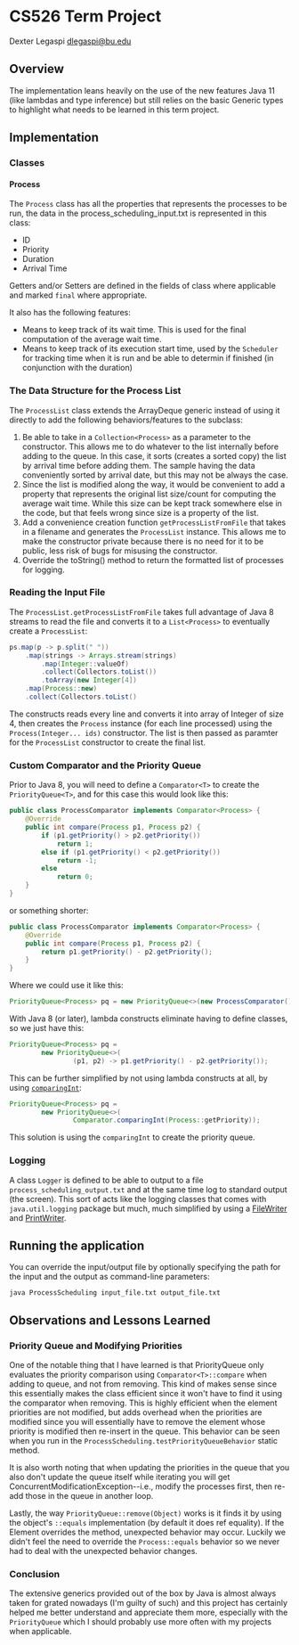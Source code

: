 # CS526 Term Project

Dexter Legaspi
dlegaspi@bu.edu

## Overview

The implementation leans heavily on the use of the new features Java 11 (like lambdas and type inference) but still relies on the basic Generic types to highlight what needs to be learned in this term project.

## Implementation

### Classes

#### Process
The `Process` class has all the properties that represents the processes to be run, the data in the process_scheduling_input.txt is represented in this class:

- ID
- Priority
- Duration
- Arrival Time

Getters and/or Setters are defined in the fields of class where applicable and marked `final` where appropriate.

It also has the following features:

- Means to keep track of its wait time.  This is used for the final computation of the average wait time.
- Means to keep track of its execution start time, used by the `Scheduler` for tracking time when it is run and be able to determin if finished (in conjunction with the duration)

### The Data Structure for the Process List

The `ProcessList` class extends the ArrayDeque<T> generic instead of using it directly to add the following behaviors/features to the subclass:

1. Be able to take in a `Collection<Process>` as a parameter to the constructor.  This allows me to do whatever to the list internally before adding to the queue.  In this case, it sorts (creates a sorted copy) the list by arrival time before adding them.  The sample having the data conveniently sorted by arrival date, but this may not be always the case.
2. Since the list is modified along the way, it would be convenient to add a property that represents the original list size/count for computing the average wait time.  While this size can be kept track somewhere else in the code, but that feels wrong since size is a property of the list.
3. Add a convenience creation function `getProcessListFromFile` that takes in a filename and generates the `ProcessList` instance.  This allows me to make the constructor private because there is no need for it to be public, less risk of bugs for misusing the constructor.
4. Override the toString() method to return the formatted list of processes for logging.

### Reading the Input File

The `ProcessList.getProcessListFromFile` takes full advantage of Java 8 streams to read the file and converts it to a `List<Process>` to eventually create a `ProcessList`:

```java
ps.map(p -> p.split(" "))
    .map(strings -> Arrays.stream(strings)
        .map(Integer::valueOf)
        .collect(Collectors.toList())
        .toArray(new Integer[4])
    .map(Process::new)
    .collect(Collectors.toList()
```

The constructs reads every line and converts it into array of Integer of size 4, then creates the `Process` instance (for each line processed) using the `Process(Integer... ids)` constructor.  The list is then passed as paramter for the `ProcessList` constructor to create the final list.

### Custom Comparator and the Priority Queue

Prior to Java 8, you will need to define a `Comparator<T>` to create the `PriorityQueue<T>`, and for this  case this would look like this:

```java
public class ProcessComparator implements Comparator<Process> {
    @Override
    public int compare(Process p1, Process p2) {
        if (p1.getPriority() > p2.getPriority())
            return 1;
        else if (p1.getPriority() < p2.getPriority())
            return -1;
        else 
            return 0;
    }
}
```

or something shorter:

```java
public class ProcessComparator implements Comparator<Process> {
    @Override
    public int compare(Process p1, Process p2) {
        return p1.getPriority() - p2.getPriority();
    }
}
```

Where we could use it like this:

```java
PriorityQueue<Process> pq = new PriorityQueue<>(new ProcessComparator());
```

With Java 8 (or later), lambda constructs eliminate having to define classes, so we just have this:

```java
PriorityQueue<Process> pq = 
        new PriorityQueue<>(
                (p1, p2) -> p1.getPriority() - p2.getPriority());
```

This can be further simplified by not using lambda constructs at all, by using [`comparingInt`](https://docs.oracle.com/javase/8/docs/api/java/util/Comparator.html#comparingInt-java.util.function.ToIntFunction-):

```java
PriorityQueue<Process> pq = 
        new PriorityQueue<>(
                Comparator.comparingInt(Process::getPriority));
```

This solution is using the `comparingInt` to create the priority queue.

### Logging

A class `Logger` is defined to be able to output to a file `process_scheduling_output.txt` and at the same time log to standard output (the screen).  This sort of acts like the logging classes that comes with `java.util.logging` package but much, much simplified by using a [FileWriter](https://docs.oracle.com/javase/8/docs/api/java/io/FileWriter.html) and [PrintWriter](https://docs.oracle.com/javase/8/docs/api/java/io/PrintWriter.html).

## Running the application

You can override the input/output file by optionally specifying the path for the input and the output as command-line parameters:

```shell
java ProcessScheduling input_file.txt output_file.txt
```

## Observations and Lessons Learned

### Priority Queue and Modifying Priorities
One of the notable thing that I have learned is that PriorityQueue only evaluates the priority comparison using `Comparator<T>::compare` when adding to queue, and not from removing.  This kind of makes sense since this essentially makes the class efficient since it won't have to find it using the comparator when removing.  This is highly efficient when the element priorities are not modified, but adds overhead when the priorities are modified since you will essentially have to remove the element whose priority is modified then re-insert in the queue. This behavior can be seen when you run in the `ProcessScheduling.testPriorityQueueBehavior` static method.

It is also worth noting that when updating the priorities in the queue that you also don't update the queue itself while iterating you will get ConcurrentModificationException--i.e., modify the processes first, then re-add those in the queue in another loop.

Lastly, the way `PriorityQueue::remove(Object)` works is it finds it by using the object's `::equals` implementation (by default it does ref equality).  If the Element overrides the method, unexpected behavior may occur.  Luckily we didn't feel the need to override the `Process::equals` behavior so we never had to deal with the unexpected behavior changes.

### Conclusion
The extensive generics provided out of the box by Java is almost always taken for grated nowadays (I'm guilty of such) and this project has certainly helped me better understand and appreciate them more, especially with the `PriorityQueue` which I should probably use more often with my projects when applicable.


